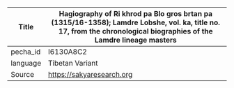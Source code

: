 |Title | Hagiography of Ri khrod pa Blo gros brtan pa (1315/16-1358); Lamdre Lobshe, vol. ka, title no. 17, from the chronological biographies of the Lamdre lineage masters 
| --- | --- 
|pecha_id | I6130A8C2
|language | Tibetan Variant
|Source | https://sakyaresearch.org